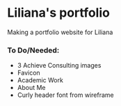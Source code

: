 # Liliana's portfolio
Making a portfolio website for Liliana

### To Do/Needed:
- 3 Achieve Consulting images
- Favicon
- Academic Work 
- About Me
- Curly header font from wireframe